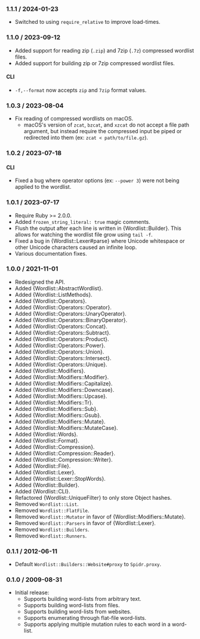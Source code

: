 ### 1.1.1 / 2024-01-23

* Switched to using `require_relative` to improve load-times.

### 1.1.0 / 2023-09-12

* Added support for reading zip (`.zip`) and 7zip (`.7z`) compressed wordlist
  files.
* Added support for building zip or 7zip compressed wordlist files.

#### CLI

* `-f,--format` now accepts `zip` and `7zip` format values.

### 1.0.3 / 2023-08-04

* Fix reading of compressed wordlists on macOS.
  * macOS's version of `zcat`, `bzcat`, and `xzcat` do not accept a file path
    argument, but instead require the compressed input be piped or redirected
    into them (ex: `zcat < path/to/file.gz`).

### 1.0.2 / 2023-07-18

#### CLI

* Fixed a bug where operator options (ex: `--power 3`) were not being applied
  to the wordlist.

### 1.0.1 / 2023-07-17

* Require Ruby >= 2.0.0.
* Added `frozen_string_literal: true` magic comments.
* Flush the output after each line is written in {Wordlist::Builder}.
  This allows for watching the wordlist file grow using `tail -f`.
* Fixed a bug in {Wordlist::Lexer#parse} where Unicode whitespace or other
  Unicode characters caused an infinite loop.
* Various documentation fixes.

### 1.0.0 / 2021-11-01

* Redesigned the API.
* Added {Wordlist::AbstractWordlist}.
* Added {Wordlist::ListMethods}.
* Added {Wordlist::Operators}.
* Added {Wordlist::Operators::Operator}.
* Added {Wordlist::Operators::UnaryOperator}.
* Added {Wordlist::Operators::BinaryOperator}.
* Added {Wordlist::Operators::Concat}.
* Added {Wordlist::Operators::Subtract}.
* Added {Wordlist::Operators::Product}.
* Added {Wordlist::Operators::Power}.
* Added {Wordlist::Operators::Union}.
* Added {Wordlist::Operators::Intersect}.
* Added {Wordlist::Operators::Unique}.
* Added {Wordlist::Modifiers}.
* Added {Wordlist::Modifiers::Modifier}.
* Added {Wordlist::Modifiers::Capitalize}.
* Added {Wordlist::Modifiers::Downcase}.
* Added {Wordlist::Modifiers::Upcase}.
* Added {Wordlist::Modifiers::Tr}.
* Added {Wordlist::Modifiers::Sub}.
* Added {Wordlist::Modifiers::Gsub}.
* Added {Wordlist::Modifiers::Mutate}.
* Added {Wordlist::Modifiers::MutateCase}.
* Added {Wordlist::Words}.
* Added {Wordlist::Format}.
* Added {Wordlist::Compression}.
* Added {Wordlist::Compression::Reader}.
* Added {Wordlist::Compression::Writer}.
* Added {Wordlist::File}.
* Added {Wordlist::Lexer}.
* Added {Wordlist::Lexer::StopWords}.
* Added {Wordlist::Builder}.
* Added {Wordlist::CLI}.
* Refactored {Wordlist::UniqueFilter} to only store Object hashes.
* Removed `Wordlist::List`.
* Removed `Wordlist::FlatFile`.
* Removed `Wordlist::Mutator` in favor of {Wordlist::Modifiers::Mutate}.
* Removed `Wordlist::Parsers` in favor of {Wordlist::Lexer}.
* Removed `Wordlist::Builders`.
* Removed `Wordlist::Runners`.

### 0.1.1 / 2012-06-11

* Default `Wordlist::Builders::Website#proxy` to `Spidr.proxy`.

### 0.1.0 / 2009-08-31

* Initial release:
  * Supports building word-lists from arbitrary text.
  * Supports building word-lists from files.
  * Supports building word-lists from websites.
  * Supports enumerating through flat-file word-lists.
  * Supports applying multiple mutation rules to each word in a word-list.

